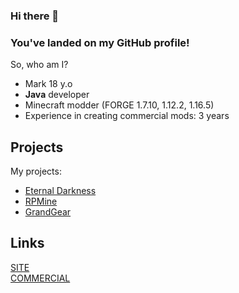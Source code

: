 ### Hi there 👋
### You've landed on my GitHub profile!


So, who am I?
* Mark 18 y.o
* **Java** developer
* Minecraft modder (FORGE 1.7.10, 1.12.2, 1.16.5)
* Experience in creating commercial mods: 3 years

## Projects 
My projects:
* [Eternal Darkness](https://vk.com/eternaldarknessmc)
* [RPMine](https://vk.com/rpmineserver)
* [GrandGear](https://grandgear.top/)
## Links
[SITE](https://thelivan.ru/) <br>
[COMMERCIAL](https://github.com/TheLivan/THELIVAN-COMMERCIAL)
